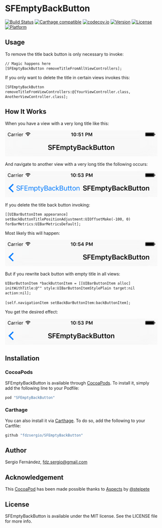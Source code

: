 # SFEmptyBackButton
[![Build Status](https://travis-ci.org/fdzsergio/SFEmptyBackButton.svg?branch=master)](https://travis-ci.org/fdzsergio/SFEmptyBackButton)
[![Carthage compatible](https://img.shields.io/badge/Carthage-compatible-4BC51D.svg?style=flat)](https://github.com/Carthage/Carthage)
[![codecov.io](https://codecov.io/github/fdzsergio/SFEmptyBackButton/coverage.svg?branch=master)](https://codecov.io/github/fdzsergio/SFEmptyBackButton?branch=master)
[![Version](https://img.shields.io/cocoapods/v/SFEmptyBackButton.svg?style=flat)](http://cocoapods.org/pods/SFEmptyBackButton)
[![License](https://img.shields.io/cocoapods/l/SFEmptyBackButton.svg?style=flat)](http://cocoapods.org/pods/SFEmptyBackButton)
[![Platform](https://img.shields.io/cocoapods/p/SFEmptyBackButton.svg?style=flat)](http://cocoapods.org/pods/SFEmptyBackButton)

## Usage

To remove the title back button is only necessary to invoke:
```obj-c
// Magic happens here
[SFEmptyBackButton removeTitleFromAllViewControllers];
```

If you only want to delete the title in certain views invokes this:
```obj-c
[SFEmptyBackButton removeTitleFromViewControllers:@[YourViewController.class, AnotherViewController.class];
```

## How It Works

When you have a view with a very long title like this:

<p align="center">  
	<img src="./Screenshots/1.png" alt="The Problem" title="SFEmptyBackButton">
</p>

And navigate to another view with a very long title the following occurs:

<p align="center">  
	<img src="./Screenshots/2.png" alt="The Problem" title="SFEmptyBackButton">
</p>

If you delete the title back button invoking:
```obj-c
[[UIBarButtonItem appearance] setBackButtonTitlePositionAdjustment:UIOffsetMake(-100, 0) forBarMetrics:UIBarMetricsDefault];
```

Most likely this will happen:
<p align="center">  
	<img src="./Screenshots/3.png" alt="The Problem" title="SFEmptyBackButton">
</p>

But if you rewrite back button with empty title in all views:

```obj-c
UIBarButtonItem *backButtonItem = [[UIBarButtonItem alloc] initWithTitle:@"" style:UIBarButtonItemStylePlain target:nil action:nil];

[self.navigationItem setBackBarButtonItem:backButtonItem];
```

You get the desired effect:

<p align="center">  
	<img src="./Screenshots/4.png" alt="The Problem" title="SFEmptyBackButton">
</p>

## Installation

### CocoaPods

SFEmptyBackButton is available through [CocoaPods](http://cocoapods.org). To install
it, simply add the following line to your Podfile:

```ruby
pod "SFEmptyBackButton"
```

### Carthage

You can also install it via [Carthage](https://github.com/Carthage/Carthage). To do so, add the following to your Cartfile:

```ruby
github "fdzsergio/SFEmptyBackButton"
```

## Author

Sergio Fernández, fdz.sergio@gmail.com

## Acknowledgement

This [CocoaPod](https://cocoapods.org/pods/SFEmptyBackButton) has been made possible thanks to [Aspects](https://github.com/steipete/Aspects) by [@steipete](http://petersteinberger.com) 

## License

SFEmptyBackButton is available under the MIT license. See the LICENSE file for more info.
